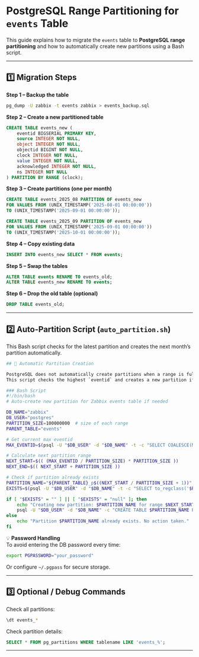 # PostgreSQL Range Partitioning for `events` Table

This guide explains how to migrate the `events` table to **PostgreSQL range partitioning** and how to automatically create new partitions using a Bash script.

---

## 1️⃣ Migration Steps

**Step 1 – Backup the table**
```bash
pg_dump -U zabbix -t events zabbix > events_backup.sql
```

**Step 2 – Create a new partitioned table**
```sql
CREATE TABLE events_new (
    eventid BIGSERIAL PRIMARY KEY,
    source INTEGER NOT NULL,
    object INTEGER NOT NULL,
    objectid BIGINT NOT NULL,
    clock INTEGER NOT NULL,
    value INTEGER NOT NULL,
    acknowledged INTEGER NOT NULL,
    ns INTEGER NOT NULL
) PARTITION BY RANGE (clock);
```

**Step 3 – Create partitions (one per month)**
```sql
CREATE TABLE events_2025_08 PARTITION OF events_new
FOR VALUES FROM (UNIX_TIMESTAMP('2025-08-01 00:00:00')) 
TO (UNIX_TIMESTAMP('2025-09-01 00:00:00'));

CREATE TABLE events_2025_09 PARTITION OF events_new
FOR VALUES FROM (UNIX_TIMESTAMP('2025-09-01 00:00:00')) 
TO (UNIX_TIMESTAMP('2025-10-01 00:00:00'));
```

**Step 4 – Copy existing data**
```sql
INSERT INTO events_new SELECT * FROM events;
```

**Step 5 – Swap the tables**
```sql
ALTER TABLE events RENAME TO events_old;
ALTER TABLE events_new RENAME TO events;
```

**Step 6 – Drop the old table (optional)**
```sql
DROP TABLE events_old;
```

---

## 2️⃣ Auto-Partition Script (`auto_partition.sh`)

This Bash script checks for the latest partition and creates the next month’s partition automatically.

```bash
## 🔄 Automatic Partition Creation

PostgreSQL does not automatically create partitions when a range is full.  
This script checks the highest `eventid` and creates a new partition if needed.

### Bash Script
#!/bin/bash
# Auto-create new partition for Zabbix events table if needed

DB_NAME="zabbix"
DB_USER="postgres"
PARTITION_SIZE=100000000  # size of each range
PARENT_TABLE="events"

# Get current max eventid
MAX_EVENTID=$(psql -U "$DB_USER" -d "$DB_NAME" -t -c "SELECT COALESCE(MAX(eventid),0) FROM $PARENT_TABLE;" | tr -d '[:space:]')

# Calculate next partition range
NEXT_START=$(( (MAX_EVENTID / PARTITION_SIZE) * PARTITION_SIZE ))
NEXT_END=$(( NEXT_START + PARTITION_SIZE ))

# Check if partition already exists
PARTITION_NAME="${PARENT_TABLE}_p$((NEXT_START / PARTITION_SIZE + 1))"
EXISTS=$(psql -U "$DB_USER" -d "$DB_NAME" -t -c "SELECT to_regclass('$PARTITION_NAME');" | tr -d '[:space:]')

if [ "$EXISTS" = "" ] || [ "$EXISTS" = "null" ]; then
    echo "Creating new partition: $PARTITION_NAME for range $NEXT_START to $NEXT_END..."
    psql -U "$DB_USER" -d "$DB_NAME" -c "CREATE TABLE $PARTITION_NAME PARTITION OF $PARENT_TABLE FOR VALUES FROM ($NEXT_START) TO ($NEXT_END);"
else
    echo "Partition $PARTITION_NAME already exists. No action taken."
fi

```

💡 **Password Handling**  
To avoid entering the DB password every time:  
```bash
export PGPASSWORD="your_password"
```
Or configure `~/.pgpass` for secure storage.

---

## 3️⃣ Optional / Debug Commands

Check all partitions:
```bash
\dt events_*
```

Check partition details:
```sql
SELECT * FROM pg_partitions WHERE tablename LIKE 'events_%';
```

---
